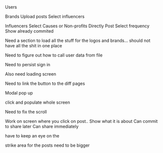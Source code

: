 Users

Brands
Upload posts
Select influencers

Influencers
Select Causes or Non-profits
Directly Post
Select frequency
Show already commited


Need a section to load all the stuff for the logos and brands...
should not have all the shit in one place


Need to figure out how to call user data from file

Need to persist sign in

Also need loading screen


Need to link the button to the diff pages 

Modal pop up

click and populate whole screen

Need to fix the scroll


Work on screen where you click on post..
Show what it is about
Can commit to share later
Can share immediately

have to keep an eye on the 

strike area for the posts need to be bigger
